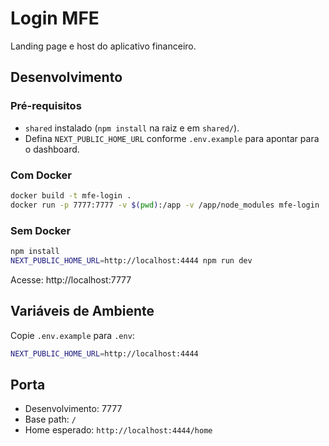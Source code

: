 # Login MFE

Landing page e host do aplicativo financeiro.

## Desenvolvimento

### Pré-requisitos
- `shared` instalado (`npm install` na raiz e em `shared/`).
- Defina `NEXT_PUBLIC_HOME_URL` conforme `.env.example` para apontar para o dashboard.

### Com Docker
```bash
docker build -t mfe-login .
docker run -p 7777:7777 -v $(pwd):/app -v /app/node_modules mfe-login
```

### Sem Docker
```bash
npm install
NEXT_PUBLIC_HOME_URL=http://localhost:4444 npm run dev
```

Acesse: http://localhost:7777

## Variáveis de Ambiente
Copie `.env.example` para `.env`:
```bash
NEXT_PUBLIC_HOME_URL=http://localhost:4444
```

## Porta
- Desenvolvimento: 7777
- Base path: `/`
- Home esperado: `http://localhost:4444/home`
